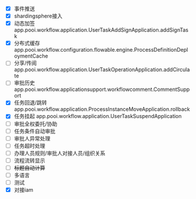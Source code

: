 - [x] 事件推送
- [x] shardingsphere接入
- [x] 动态加签 app.pooi.workflow.application.UserTaskAddSignApplication.addSignTask
- [x] 分布式缓存 app.pooi.workflow.configuration.flowable.engine.ProcessDefinitionDeploymentCache
- [ ] 分享/传阅 app.pooi.workflow.application.UserTaskOperationApplication.addCirculate
- [ ] 审批历史 app.pooi.workflow.applicationsupport.workflowcomment.CommentSupport
- [x] 任务回退/跳转 app.pooi.workflow.application.ProcessInstanceMoveApplication.rollback
- [x] 任务挂起 app.pooi.workflow.application.UserTaskSuspendApplication
- [ ] 审批全权委托/协助
- [ ] 任务条件自动审批
- [ ] 审批人异常处理
- [ ] 任务超时处理
- [ ] 办理人员规则/审批人对接人员/组织关系
- [ ] 流程流转显示
- [ ] ~~标题自动计算~~
- [ ] 多语言
- [ ] 测试
- [x] 对接iam